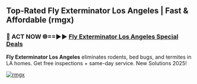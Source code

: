 ## Top-Rated Fly Exterminator Los Angeles | Fast & Affordable (rmgx)

<h3>🐜 ACT NOW 🌐==►► <a href="https://tinyurl.com/2dysvsjj" rel="nofollow">Fly Exterminator Los Angeles Special Deals</a></h3>

**Fly Exterminator Los Angeles** eliminates rodents, bed bugs, and termites in LA homes. Get free inspections + same-day service. New Solutions 2025!

[![rmgx](https://i.imgur.com/JCYaghj.jpeg)](https://tinyurl.com/2dysvsjj)